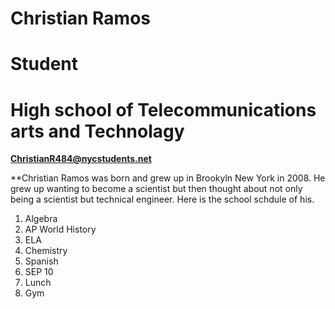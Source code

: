 # Christian Ramos
# Student
# High school of Telecommunications arts and Technolagy 

**ChristianR484@nycstudents.net**

**Christian Ramos was born and grew up in Brookyln New York in 2008. He grew up wanting to become a scientist but then thought about not only being a scientist but technical engineer. Here is the school schdule of his.

1. Algebra
2. AP World History
3. ELA
4. Chemistry
5. Spanish
6. SEP 10
7. Lunch
8. Gym
